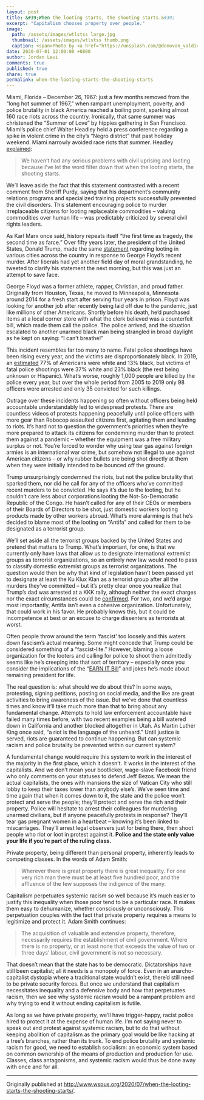 ```yaml
---
layout: post
title: &#39;When the looting starts, the shooting starts.&#39;
excerpt: "Capitalism chooses property over people."
image: 
  path: /assets/images/wtlstss large.jpg
  thumbnail: /assets/images/wtlstss thumb.png
  caption: <span>Photo by <a href="https://unsplash.com/@donovan_valdivia?utm_source=unsplash&amp;utm_medium=referral&amp;utm_content=creditCopyText">Andrew "Donovan" Valdivia</a> on <a href="https://unsplash.com/?utm_source=unsplash&amp;utm_medium=referral&amp;utm_content=creditCopyText">Unsplash</a></span>
date: 2020-07-01 12:00:00 +0800
author: Jordan Levi
comments: true
published: true
share: true
permalink: when-the-looting-starts-the-shooting-starts
---
```

Miami, Florida – December 26, 1967: just a few months removed from the “long hot summer of 1967,” when rampant unemployment, poverty, and police brutality in black America reached a boiling point, sparking almost 160 race riots across the country. Ironically, that same summer was christened the “Summer of Love” by hippies gathering in San Francisco. Miami’s police chief Walter Headley held a press conference regarding a spike in violent crime in the city’s “Negro district” that past holiday weekend. Miami narrowly avoided race riots that summer. Headley [explained](https://www.snopes.com/fact-check/trump-wallace-looting-quote/):

<blockquote>We haven’t had any serious problems with civil uprising and looting because I’ve let the word filter down that when the looting starts, the shooting starts.</blockquote>

We’ll leave aside the fact that this statement contrasted with a recent comment from Sheriff Purdy, saying that his department’s community relations programs and specialized training projects successfully prevented the civil disorders. This statement encouraging police to murder irreplaceable citizens for looting replaceable commodities – valuing commodities over human life – was predictably criticized by several civil rights leaders.

As Karl Marx once said, history repeats itself “the first time as tragedy, the second time as farce.” Over fifty years later, the president of the United States, Donald Trump, made the same [statement](https://twitter.com/realDonaldTrump/status/1266231100780744704) regarding looting in various cities across the country in response to George Floyd’s recent murder. After liberals had yet another field day of moral grandstanding, he tweeted to clarify his statement the next morning, but this was just an attempt to save face.

George Floyd was a former athlete, rapper, Christian, and proud father. Originally from Houston, Texas, he moved to Minneapolis, Minnesota around 2014 for a fresh start after serving four years in prison. Floyd was looking for another job after recently being laid off due to the pandemic, just like millions of other Americans. Shortly before his death, he’d purchased items at a local corner store with what the clerk believed was a counterfeit bill, which made them call the police. The police arrived, and the situation escalated to another unarmed black man being strangled in broad daylight as he kept on saying: “I can’t breathe!”

This incident resembles far too many to name. Fatal police shootings have been rising every year, and the victims are disproportionately black. In 2019, an [estimated](https://www.statista.com/statistics/585152/people-shot-to-death-by-us-police-by-race/) 77% of Americans were white and 13% black, but victims of fatal police shootings were 37% white and 23% black (the rest being unknown or Hispanic). What’s worse, roughly 1,000 people are killed by the police every year, but over the whole period from 2005 to 2019 only 98 officers were arrested and only 35 convicted for such killings.

Outrage over these incidents happening so often without officers being held accountable understandably led to widespread protests. There are countless videos of protests happening peacefully until police officers with more gear than Robocop assaulted citizens first, agitating them and leading to riots. It’s hard not to question the government’s priorities when they’re more prepared to attack its citizens for condemning murder than to protect them against a pandemic – whether the equipment was a free military surplus or not. You’re forced to wonder why using tear gas against foreign armies is an international war crime, but somehow not illegal to use against American citizens – or why rubber bullets are being shot directly at them when they were initially intended to be bounced off the ground.

Trump unsurprisingly condemned the riots, but not the police brutality that sparked them, nor did he call for any of the officers who’ve committed recent murders to be convicted. He says it’s due to the looting, but he couldn’t care less about corporations looting the Not-So-Democratic Republic of the Congo. He hasn’t called for any of their CEOs or members of their Boards of Directors to be shot, just domestic workers looting products made by other workers abroad. What’s more alarming is that he’s decided to blame most of the looting on “Antifa” and called for them to be designated as a terrorist group.

We’ll set aside all the terrorist groups backed by the United States and pretend that matters to Trump. What’s important, for one, is that we currently only have laws that allow us to designate international extremist groups as terrorist organizations, so an entirely new law would need to pass to classify domestic extremist groups as terrorist organizations. The question would then be why that kind of legislation hasn’t been passed yet to designate at least the Ku Klux Klan as a terrorist group after all the murders they’ve committed – but it’s pretty clear once you realize that Trump’s dad was arrested at a KKK rally, although neither the exact charges nor the exact circumstances could be [confirmed](https://www.snopes.com/fact-check/donald-trump-father-kkk-1927/). For two, and we’d argue most importantly, Antifa isn’t even a cohesive organization. Unfortunately, that could work in his favor. He probably knows this, but it could be incompetence at best or an excuse to charge dissenters as terrorists at worst.

Often people throw around the term ‘fascist’ too loosely and this waters down fascism’s actual meaning. Some might concede that Trump could be considered something of a “fascist-lite.” However, blaming a loose organization for the looters and calling for police to shoot them admittedly seems like he’s creeping into that sort of territory – especially once you consider the implications of the “[EARN IT Bill](https://www.eff.org/deeplinks/2020/03/earn-it-bill-governments-not-so-secret-plan-scan-every-message-online)” and jokes he’s made about remaining president for life.

The real question is: what should we do about this? In some ways, protesting, signing petitions, posting on social media, and the like are great activities to bring awareness of the issue. But we’ve done that countless times and know it’ll take much more than that to bring about any fundamental change. Attempts to hold law enforcement accountable have failed many times before, with two recent examples being a bill watered down in California and another blocked altogether in Utah. As Martin Luther King once said, “a riot is the language of the unheard.” Until justice is served, riots are guaranteed to continue happening. But can systemic racism and police brutality be prevented within our current system?

A fundamental change would require this system to work in the interest of the majority in the first place, which it doesn’t. It works in the interest of the capitalists. And we don’t mean your bootlicker, wage-slave Facebook friend who only comments on your statuses to defend Jeff Bezos. We mean the actual capitalists, the ones with mansions the size of Vatican City who still lobby to keep their taxes lower than anybody else’s. We’ve seen time and time again that when it comes down to it, the state and the police won’t protect and serve the people; they’ll protect and serve the rich and their property. Police will hesitate to arrest their colleagues for murdering unarmed civilians, but if anyone peacefully protests in response? They’ll tear gas pregnant women in a heartbeat – knowing it’s been linked to miscarriages. They’ll arrest legal observers just for being there, then shoot people who riot or loot in protest against it. <b>Police and the state only value your life if you’re part of the ruling class.</b>

Private property, being different than personal property, inherently leads to competing classes. In the words of Adam Smith: 

<blockquote>Wherever there is great property there is great inequality. For one very rich man there must be at least five hundred poor, and the affluence of the few supposes the indigence of the many.</blockquote> 

Capitalism perpetuates systemic racism so well because it’s much easier to justify this inequality when those poor tend to be a particular race. It makes them easy to dehumanize, whether consciously or unconsciously. This perpetuation couples with the fact that private property requires a means to legitimize and protect it. Adam Smith continues:

<blockquote>The acquisition of valuable and extensive property, therefore, necessarily requires the establishment of civil government. Where there is no property, or at least none that exceeds the value of two or three days’ labour, civil government is not so necessary.</blockquote>

That doesn’t mean that the state has to be democratic. Dictatorships have still been capitalist; all it needs is a monopoly of force. Even in an anarcho-capitalist dystopia where a traditional state wouldn’t exist, there’d still need to be private security forces. But once we understand that capitalism necessitates inequality and a defensive body and how that perpetuates racism, then we see why systemic racism would be a rampant problem and why trying to end it without ending capitalism is futile.

As long as we have private property, we’ll have trigger-happy, racist police hired to protect it at the expense of human life. I’m not saying never to speak out and protest against systemic racism, but to do that without keeping abolition of capitalism as the primary goal would be like hacking at a tree’s branches, rather than its trunk. To end police brutality and systemic racism for good, we need to establish socialism: an economic system based on common ownership of the means of production and production for use. Classes, class antagonisms, and systemic racism would thus be done away with once and for all.

<hr>

Originally published at <a href="url">http://www.wspus.org/2020/07/when-the-looting-starts-the-shooting-starts/</a>.
